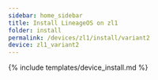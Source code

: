 ```yaml
---
sidebar: home_sidebar
title: Install LineageOS on zl1
folder: install
permalink: /devices/zl1/install/variant2
device: zl1_variant2
---
```

{% include templates/device_install.md %}
